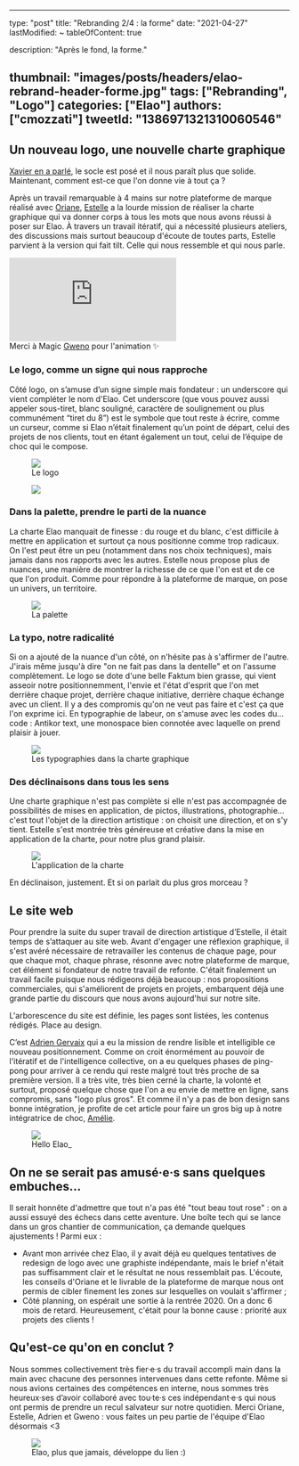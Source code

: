 
---
type:               "post"
title:              "Rebranding 2/4 : la forme"
date:               "2021-04-27"
lastModified:       ~
tableOfContent:     true

description:        "Après le fond, la forme."

thumbnail:          "images/posts/headers/elao-rebrand-header-forme.jpg"
tags:               ["Rebranding", "Logo"]
categories:         ["Elao"]
authors:            ["cmozzati"]
tweetId:            "1386971321310060546"
---

## Un nouveau logo, une nouvelle charte graphique
[Xavier en a parlé](./rebranding-le-fond.md), le socle est posé et il nous paraît plus que solide. Maintenant, comment est-ce que l'on donne vie à tout ça ?

Après un travail remarquable à 4 mains sur notre plateforme de marque réalisé avec [Oriane](https://galanga-inside.fr/), [Estelle](https://www.heystelle.fr/) a la lourde mission de réaliser la charte graphique qui va donner corps à tous les mots que nous avons réussi à poser sur Elao.
À travers un travail itératif, qui a nécessité plusieurs ateliers, des discussions mais surtout beaucoup d'écoute de toutes parts, Estelle parvient à la version qui fait tilt. Celle qui nous ressemble et qui nous parle.

<div class="responsive-video" style="--aspect-ratio: 3 / 4;">
  <iframe src="https://www.youtube.com/embed/A0YMzofaD-g?rel=0" title="Présentation du nouveau logo Elao" frameborder="0" allow="accelerometer; autoplay; clipboard-write; encrypted-media; gyroscope; picture-in-picture" allowfullscreen></iframe>
</div>
<figcaption>
  <span class="figure__legend">Merci à Magic <a href="https://gweno.tv/">Gweno</a> pour l'animation ✨</span>
</figcaption>

### Le logo, comme un signe qui nous rapproche
Côté logo, on s’amuse d’un signe simple mais fondateur : un underscore qui vient compléter le nom d'Elao.
Cet underscore (que vous pouvez aussi appeler sous-tiret, blanc souligné, caractère de soulignement ou plus communément “tiret du 8”) est le symbole que tout reste à écrire, comme un curseur, comme si Elao n’était finalement qu’un point de départ, celui des projets de nos clients, tout en étant également un tout, celui de l’équipe de choc qui le compose.

<figure>
    <img src="images/posts/2021/elao-rebranding02.jpg">
    <figcaption>
      <span class="figure__legend">Le logo</span>
    </figcaption>
</figure>


<figure>
    <img src="images/posts/2021/elao-loop.gif">
</figure>

### Dans la palette, prendre le parti de la nuance
La charte Elao manquait de finesse : du rouge et du blanc, c'est difficile à mettre en application et surtout ça nous positionne comme trop radicaux. On l'est peut être un peu (notamment dans nos choix techniques), mais jamais dans nos rapports avec les autres. Estelle nous propose plus de nuances, une manière de montrer la richesse de ce que l'on est et de ce que l'on produit. Comme pour répondre à la plateforme de marque, on pose un univers, un territoire.

<figure>
    <img src="images/posts/2021/elao-rebranding01.jpg">
    <figcaption>
      <span class="figure__legend">La palette</span>
    </figcaption>
</figure>

### La typo, notre radicalité
Si on a ajouté de la nuance d'un côté, on n'hésite pas à s'affirmer de l'autre. J'irais même jusqu'à dire "on ne fait pas dans la dentelle" et on l'assume complètement.
Le logo se dote d'une belle Faktum bien grasse, qui vient asseoir notre positionnemment, l'envie et l'état d'esprit que l'on met derrière chaque projet, derrière chaque initiative, derrière chaque échange avec un client. Il y a des compromis qu'on ne veut pas faire et c'est ça que l'on exprime ici.
En typographie de labeur, on s'amuse avec les codes du… code : Antikor text, une monospace bien connotée avec laquelle on prend plaisir à jouer.

<figure>
    <img src="images/posts/2021/elao-rebranding03.jpg">
    <figcaption>
      <span class="figure__legend">Les typographies dans la charte graphique</span>
    </figcaption>
</figure>

### Des déclinaisons dans tous les sens
Une charte graphique n'est pas complète si elle n'est pas accompagnée de possibilités de mises en application, de pictos, illustrations, photographie… c'est tout l'objet de la direction artistique : on choisit une direction, et on s'y tient. Estelle s'est montrée très généreuse et créative dans la mise en application de la charte, pour notre plus grand plaisir.

<figure>
    <img src="images/posts/2021/elao-rebranding04.jpg">
    <figcaption>
      <span class="figure__legend">L'application de la charte</span>
    </figcaption>
</figure>

En déclinaison, justement. Et si on parlait du plus gros morceau ?

## Le site web
Pour prendre la suite du super travail de direction artistique d’Estelle, il était temps de s’attaquer au site web.
Avant d'engager une réflexion graphique, il s'est avéré nécessaire de retravailler les contenus de chaque page, pour que chaque mot, chaque phrase, résonne avec notre plateforme de marque, cet élément si fondateur de notre travail de refonte.
C'était finalement un travail facile puisque nous rédigeons déjà beaucoup : nos propositions commerciales, qui s'améliorent de projets en projets, embarquent déjà une grande partie du discours que nous avons aujourd'hui sur notre site.

L'arborescence du site est définie, les pages sont listées, les contenus rédigés. Place au design.

C’est [Adrien Gervaix](https://adriengervaix.com/) qui a eu la mission de rendre lisible et intelligible ce nouveau positionnement. Comme on croit énormément au pouvoir de l'itératif et de l'intelligence collective, on a eu quelques phases de ping-pong pour arriver à ce rendu qui reste malgré tout très proche de sa première version. Il a très vite, très bien cerné la charte, la volonté et surtout, proposé quelque chose que l'on a eu envie de mettre en ligne, sans compromis, sans "logo plus gros".
Et comme il n'y a pas de bon design sans bonne intégration, je profite de cet article pour faire un gros big up à notre intégratrice de choc, [Amélie](../../member/adefrance.yaml).

<figure>
    <img src="images/posts/2021/elao-webdesign.jpg">
    <figcaption>
      <span class="figure__legend">Hello Elao_</span>
    </figcaption>
</figure>


## On ne se serait pas amusé·e·s sans quelques embuches…
Il serait honnête d'admettre que tout n'a pas été "tout beau tout rose" : on a aussi essuyé des échecs dans cette aventure. Une boîte tech qui se lance dans un gros chantier de communication, ça demande quelques ajustements !
Parmi eux :
- Avant mon arrivée chez Elao, il y avait déjà eu quelques tentatives de redesign de logo avec une graphiste indépendante, mais le brief n'était pas suffisamment clair et le résultat ne nous ressemblait pas. L'écoute, les conseils d'Oriane et le livrable de la plateforme de marque nous ont permis de cibler finement les zones sur lesquelles on voulait s'affirmer ;
- Côté planning, on espérait une sortie à la rentrée 2020. On a donc 6 mois de retard. Heureusement, c'était pour la bonne cause : priorité aux projets des clients !

## Qu'est-ce qu'on en conclut ?
Nous sommes collectivement très fier·e·s du travail accompli main dans la main avec chacune des personnes intervenues dans cette refonte.
Même si nous avions certaines des compétences en interne, nous sommes très heureux·ses d’avoir collaboré avec tou·te·s ces indépendant·e·s qui nous ont permis de prendre un recul salvateur sur notre quotidien.
Merci Oriane, Estelle, Adrien et Gweno : vous faites un peu partie de l'équipe d'Elao désormais <3

<figure>
    <img src="images/posts/2021/elao-developpe-du-lien.jpg">
    <figcaption>
      <span class="figure__legend">Elao, plus que jamais, développe du lien :)</span>
    </figcaption>
</figure>
